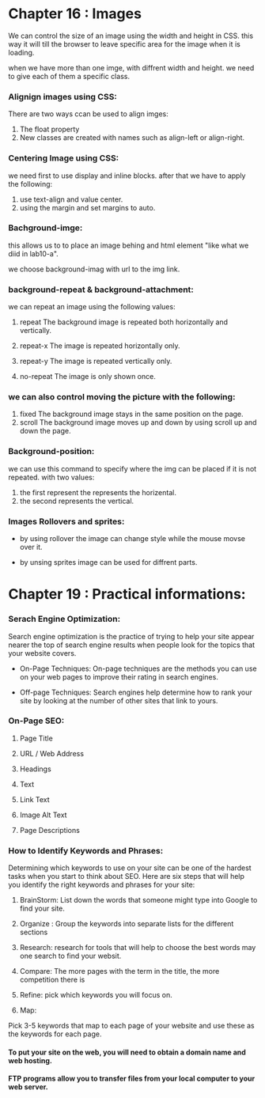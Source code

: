 # Chapter 16 : Images

We can control the size of an image using the width and height in CSS. this way it will till the browser to leave specific area for the image when it is loading. <br />

when we have more than one imge, with diffrent width and height. we need to give each of them a specific class.<br />

### Alignign images using CSS:

There are two ways ccan be used to align imges:

1. The float property 
2. New classes are created with names such as align-left or align-right.


### Centering Image using CSS:

we need first to use display and inline blocks. after that we have to apply the following:

1. use text-align and value center.
2. using the margin and set margins to auto.

### Bachground-imge:

this allows us to to place an image behing and html element "like what we diid in lab10-a".<br />

we choose background-imag with url to the img link.

### background-repeat & background-attachment:

we can repeat an image using the following values:

1. repeat
The background image is
repeated both horizontally and
vertically.

2. repeat-x
The image is repeated
horizontally only.
2. repeat-y
The image is repeated vertically
only.
3. no-repeat
The image is only shown once.


### we can also control moving the picture with the following:

1. fixed
The background image stays in
the same position on the page.
2. scroll
The background image moves
up and down by using scroll
up and down the page.


### Background-position:

we can use this command to specify where the img can be placed if it is not repeated. with two values:

1. the first represent the represents the horizental.
2. the second represents the vertical.

### Images Rollovers and sprites:

* by using rollover the image can change style while the mouse movse over it.

* by unsing sprites image can be used for diffrent parts.



# Chapter 19 : Practical informations:

### Serach Engine Optimization:

Search engine optimization is the practice of trying to help your site appear nearer
the top of search engine results when people look for the topics that your website covers.


* On-Page Techniques:
On-page techniques are the methods you can use on your
web pages to improve their rating in search engines.

* Off-page Techniques:
Search engines help determine how to rank your
site by looking at the number of other sites that link to yours.

### On-Page SEO:

1. Page Title

2. URL / Web Address

3. Headings

4. Text

5. Link Text

6. Image Alt Text

7. Page Descriptions

### How to Identify Keywords and Phrases:

Determining which keywords to use on your site can be one of the
hardest tasks when you start to think about SEO. Here are six steps that
will help you identify the right keywords and phrases for your site:


1. BrainStorm:
List down the words that
someone might type into
Google to find your site.

2. Organize :
Group the keywords into
separate lists for the different
sections

3. Research:
research for tools that will help to choose the best words may one search to find your websit.

4. Compare:
The more pages with
the term in the title, the more
competition there is

5. Refine:
pick which keywords you will focus on.

6. Map: 

Pick 3-5 keywords that map to each page of your website and use these as the keywords for each page.

#### To put your site on the web, you will need to obtain a domain name and web hosting.


#### FTP programs allow you to transfer files from your local computer to your web server.






